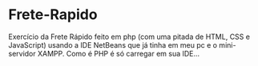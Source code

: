 # Frete-Rapido

Exercício da Frete Rápido feito em php (com uma pitada de HTML, CSS e JavaScript) usando a IDE NetBeans que já tinha em meu pc e o mini-servidor XAMPP.
Como é PHP é só carregar em sua IDE...
